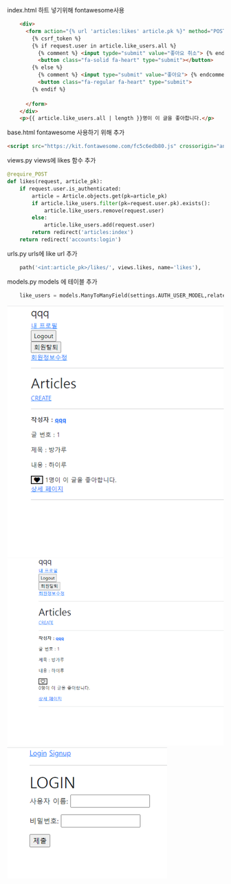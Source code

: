 index.html
하트 넣기위해 fontawesome사용
```html
    <div>
      <form action="{% url 'articles:likes' article.pk %}" method="POST">
        {% csrf_token %}
        {% if request.user in article.like_users.all %}
          {% comment %} <input typde="submit" value="좋아요 취소"> {% endcomment %}
          <button class="fa-solid fa-heart" type="submit"></button>
        {% else %}
          {% comment %} <input type="submit" value="좋아요"> {% endcomment %}
          <button class="fa-regular fa-heart" type="submit">
        {% endif %}

      </form>
    </div>
    <p>{{ article.like_users.all | length }}명이 이 글을 좋아합니다.</p> 
```

base.html
fontawesome 사용하기 위해 추가
```html
<script src="https://kit.fontawesome.com/fc5c6edb80.js" crossorigin="anonymous"></script>
```

views.py
views에 likes 함수 추가
```py
@require_POST
def likes(request, article_pk):
    if request.user.is_authenticated:
        article = Article.objects.get(pk=article_pk)
        if article.like_users.filter(pk=request.user.pk).exists():
            article.like_users.remove(request.user)
        else:
            article.like_users.add(request.user)
        return redirect('articles:index')
    return redirect('accounts:login')
```

urls.py
urls에 like url 추가
```py
    path('<int:article_pk>/likes/', views.likes, name='likes'),
```

models.py
models 에 테이블 추가
```py
    like_users = models.ManyToManyField(settings.AUTH_USER_MODEL,related_name='like_articles')
```


![image](./index.png)
![image](./index1.png)
![image](./login.png)

